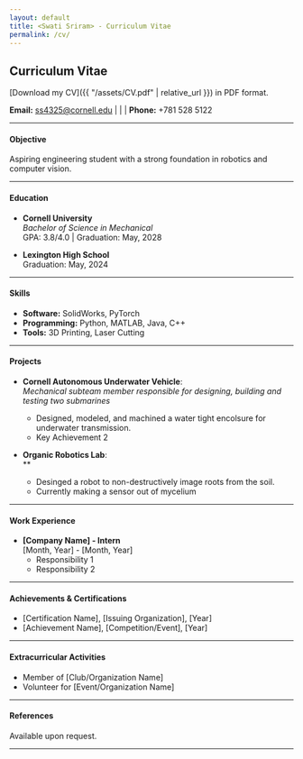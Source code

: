 ```yaml
---
layout: default
title: <Swati Sriram> - Curriculum Vitae
permalink: /cv/
---
```

## Curriculum Vitae

[Download my CV]({{ "/assets/CV.pdf" | relative_url }}) in PDF format.


**Email:** [ss4325@cornell.edu](mailto:ss4325@cornell.edu) | | | **Phone:** +781 528 5122

---

#### Objective
Aspiring engineering student with a strong foundation in robotics and computer vision.

---

#### Education
- **Cornell University**  
  *Bachelor of Science in Mechanical*  
  GPA: 3.8/4.0 | Graduation: May, 2028

- **Lexington High School**    
  Graduation: May, 2024

---

#### Skills
- **Software:** SolidWorks, PyTorch
- **Programming:** Python, MATLAB, Java, C++ 
- **Tools:** 3D Printing, Laser Cutting  

---

#### Projects
- **Cornell Autonomous Underwater Vehicle**:  
  *Mechanical subteam member responsible for designing, building and testing two submarines* 
  - Designed, modeled, and machined a water tight encolsure for underwater transmission. 
  - Key Achievement 2  

- **Organic Robotics Lab**:  
  **  
  - Desinged a robot to non-destructively image roots from the soil.   
  - Currently making a sensor out of mycelium 

---

#### Work Experience
- **[Company Name] - Intern**  
  [Month, Year] - [Month, Year]  
  - Responsibility 1  
  - Responsibility 2  

---

#### Achievements & Certifications
- [Certification Name], [Issuing Organization], [Year]  
- [Achievement Name], [Competition/Event], [Year]  

---

#### Extracurricular Activities
- Member of [Club/Organization Name]  
- Volunteer for [Event/Organization Name]  

---

#### References
Available upon request.

---
